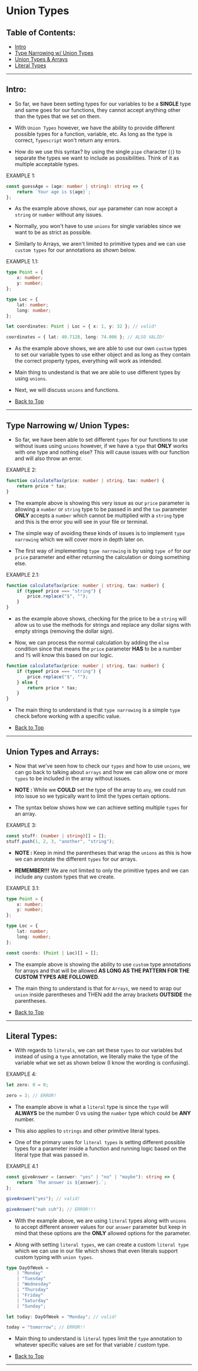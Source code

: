# Union Types

## Table of Contents:

-   [Intro](#intro)
-   [Type Narrowing w/ Union Types](#type-narrowing-w-union-types)
-   [Union Types & Arrays](#union-types-and-arrays)
-   [Literal Types](#literal-types)

---

## Intro:

-   So far, we have been setting types for our variables to be a **SINGLE** type and same goes for our functions, they cannot accept anything other than the types that we set on them.

-   With `Union Types` however, we have the ability to provide different possible types for a function, variable, etc. As long as the type is correct, `Typescript` won't return any errors.

-   How do we use this syntax? by using the single `pipe` character (`|`) to separate the types we want to include as possibilities. Think of it as multiple acceptable types.

EXAMPLE 1:

```typescript
const guessAge = (age: number | string): string => {
	return `Your age is ${age}`;
};
```

-   As the example above shows, our `age` parameter can now accept a `string` or `number` without any issues.

-   Normally, you won't have to use `unions` for single variables since we want to be as strict as possible.

-   Similarly to Arrays, we aren't limited to primitive types and we can use `custom types` for our annotations as shown below.

EXAMPLE 1.1:

```typescript
type Point = {
	x: number;
	y: number;
};

type Loc = {
	lat: number;
	long: number;
};

let coordinates: Point | Loc = { x: 1, y: 32 }; // valid!

coordinates = { lat: 40.7128, long: 74.006 }; // ALSO VALID!
```

-   As the example above shows, we are able to use our own `custom` types to set our variable types to use either object and as long as they contain the correct property types, everything will work as intended.

-   Main thing to undestand is that we are able to use different types by using `unions`.

-   Next, we will discuss `unions` and functions.

-   [Back to Top](#table-of-contents)

---

## Type Narrowing w/ Union Types:

-   So far, we have been able to set different `types` for our functions to use without isues using `unions` however, if we have a `type` that **ONLY** works with one type and nothing else? This will cause issues with our function and will also throw an error.

EXAMPLE 2:

```typescript
function calculateTax(price: number | string, tax: number) {
	return price * tax;
}
```

-   The example above is showing this very issue as our `price` parameter is allowing a `number` or `string` type to be passed in and the `tax` parameter **ONLY** accepts a `number` which cannot be multiplied with a `string` type and this is the error you will see in your file or terminal.

-   The simple way of avoiding these kinds of issues is to implement `type narrowing` which we will cover more in depth later on.

-   The first way of implementing `type narrowing` is by using `type of` for our `price` parameter and either returning the calculation or doing something else.

EXAMPLE 2.1:

```typescript
function calculateTax(price: number | string, tax: number) {
	if (typeof price === "string") {
		price.replace("$", "");
	}
}
```

-   as the example above shows, checking for the price to be a `string` will allow us to use the methods for strings and replace any dollar signs with empty strings (removing the dollar sign).

-   Now, we can process the normal calculation by adding the `else` condition since that means the `price` parameter **HAS** to be a number and `TS` will know this based on our logic.

```typescript
function calculateTax(price: number | string, tax: number) {
	if (typeof price === "string") {
		price.replace("$", "");
	} else {
		return price * tax;
	}
}
```

-   The main thing to understand is that `type narrowing` is a simple `type` check before working with a specific value.

-   [Back to Top](#table-of-contents)

---

## Union Types and Arrays:

-   Now that we've seen how to check our `types` and how to use `unions`, we can go back to talking about `arrays` and how we can allow one or more `types` to be included in the array without issues.

-   **NOTE :** While we **COULD** set the type of the array to `any`, we could run into issue so we typically want to limit the types certain options.

-   The syntax below shows how we can achieve setting multiple `types` for an array.

EXAMPLE 3:

```typescript
const stuff: (number | string)[] = [];
stuff.push(1, 2, 3, "another", "string");
```

-   **NOTE :** Keep in mind the parentheses that wrap the `unions` as this is how we can annotate the different `types` for our arrays.

-   **REMEMBER!!!** We are not limited to only the primitive types and we can include any custom types that we create.

EXAMPLE 3.1:

```typescript
type Point = {
	x: number;
	y: number;
};

type Loc = {
	lat: number;
	long: number;
};

const coords: (Point | Loc)[] = [];
```

-   The example above is showing the ability to use `custom` type annotations for arrays and that will be allowed **AS LONG AS THE PATTERN FOR THE CUSTOM TYPES ARE FOLLOWED**.

-   The main thing to understand is that for `Arrays`, we need to wrap our `union` inside parentheses and THEN add the array brackets **OUTSIDE** the parentheses.

-   [Back to Top](#table-of-contents)

---

## Literal Types:

-   With regards to `literals`, we can set these `types` to our variables but instead of using a `type` annotation, we literally make the type of the variable what we set as shown below (I know the wording is confusing).

EXAMPLE 4:

```typescript
let zero: 0 = 0;

zero = 2; // ERROR!
```

-   The example above is what a `literal` type is since the `type` will **ALWAYS** be the number 0 vs using the `number` type which could be **ANY** number.

-   This also applies to `strings` and other primitive literal types.

-   One of the primary uses for `literal types` is setting different possible types for a parameter inside a function and running logic based on the literal type that was passed in.

EXAMPLE 4.1

```typescript
const giveAnswer = (answer: "yes" | "no" | "maybe"): string => {
	return `The answer is ${answer}.`;
};

giveAnswer("yes"); // valid!

giveAnswer("nah cuh"); // ERROR!!!
```

-   With the example above, we are using `literal` types along with `unions` to accept different answer values for our `answer` parameter but keep in mind that these options are the **ONLY** allowed options for the parameter.

-   Along with setting `literal types`, we can create a custom `literal type` which we can use in our file which shows that even literals support custom typing with `union types`.

```typescript
type DayOfWeek =
	| "Monday"
	| "Tuesday"
	| "Wednesday"
	| "Thursday"
	| "Friday"
	| "Saturday"
	| "Sunday";

let today: DayOfWeek = "Monday"; // valid!

today = "tomorrow"; // ERROR!!
```

-   Main thing to understand is `literal` types limit the `type` annotation to whatever specific values are set for that variable / custom type.

-   [Back to Top](#table-of-contents)

---
